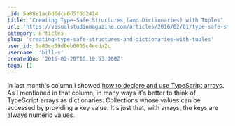 ```yaml
---
_id: 5a88e1acbd6dca0d5f0d2414
title: "Creating Type-Safe Structures (and Dictionaries) with Tuples"
url: 'https://visualstudiomagazine.com/articles/2016/02/01/type-safe-structures.aspx'
category: articles
slug: 'creating-type-safe-structures-and-dictionaries-with-tuples'
user_id: 5a83ce59d6eb0005c4ecda2c
username: 'bill-s'
createdOn: '2016-02-20T10:10:53.000Z'
tags: []
---
```


In last month's column I showed <a href="https://visualstudiomagazine.com/articles/2016/02/01/[January%202015%20Practical%20TypeScript%20Column:%20Exploiting%20TypeScript%20Arrays]" target="_blank">how to declare and use TypeScript arrays</a>. As I mentioned in that column, in many ways it's better to think of TypeScript arrays as dictionaries: Collections whose values can be accessed by providing a key value. It's just that, with arrays, the keys are always numeric values.
